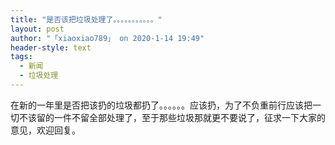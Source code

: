 ```yaml
---
title: "是否该把垃圾处理了。。。。。。。。。。。"
layout: post
author: "「xiaoxiao789」 on 2020-1-14 19:49"
header-style: text
tags:
  - 新闻
  - 垃圾处理
---
```


<head></head>
<body>
  在新的一年里是否把该扔的垃圾都扔了。。。。。。应该扔，为了不负重前行应该把一切不该留的一件不留全部处理了，至于那些垃圾那就更不要说了，征求一下大家的意见，欢迎回复。
 <br>
</body>


